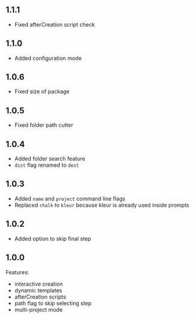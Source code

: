 ## 1.1.1
* Fixed afterCreation script check

## 1.1.0
* Added configuration mode

## 1.0.6
* Fixed size of package

## 1.0.5
* Fixed folder path cutter

## 1.0.4
* Added folder search feature
* `dist` flag renamed to `dest`

## 1.0.3
* Added `name` and `project` command line flags
* Replaced `chalk` to `kleur` because kleur is already used inside prompts

## 1.0.2
* Added option to skip final step

## 1.0.0
Features:
* interactive creation
* dynamic templates
* afterCreation scripts
* path flag to skip selecting step
* multi-project mode